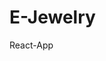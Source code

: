 # E-Jewelry
React-App


<!-- # Getting Started with Create React App

![E=Jewerly](https://user-images.githubusercontent.com/61921631/114254321-40ca5980-99b7-11eb-9e29-34f91a864293.png)

